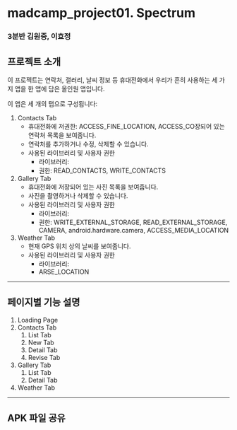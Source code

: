 # madcamp_project01. Spectrum

### 3분반 김원중, 이효정

## 프로젝트 소개

이 프로젝트는 연락처, 갤러리, 날씨 정보 등 휴대전화에서 우리가 흔히 사용하는 세 가지 앱을 한 앱에 담은 올인원 앱입니다.

이 앱은 세 개의 탭으로 구성됩니다:
1. Contacts Tab
   - 휴대전화에 저권한: ACCESS_FINE_LOCATION, ACCESS_CO장되어 있는 연락처 목록을 보여줍니다.
   - 연락처를 추가하거나 수정, 삭제할 수 있습니다.
   - 사용된 라이브러리 및 사용자 권한
       - 라이브러리:
       - 권한: READ_CONTACTS, WRITE_CONTACTS
2. Gallery Tab
    - 휴대전화에 저장되어 있는 사진 목록을 보여줍니다.
    - 사진을 촬영하거나 삭제할 수 있습니다.
    - 사용된 라이브러리 및 사용자 권한
        - 라이브러리:
        - 권한: WRITE_EXTERNAL_STORAGE, READ_EXTERNAL_STORAGE, CAMERA, android.hardware.camera, ACCESS_MEDIA_LOCATION
3. Weather Tab
    - 현재 GPS 위치 상의 날씨를 보여줍니다.
    - 사용된 라이브러리 및 사용자 권한
        - 라이브러리:
        - ARSE_LOCATION

---

## 페이지별 기능 설명

1. Loading Page
2. Contacts Tab
   1. List Tab
   2. New Tab
   3. Detail Tab
   4. Revise Tab
3. Gallery Tab
   1. List Tab
   2. Detail Tab
4. Weather Tab

---

## APK 파일 공유